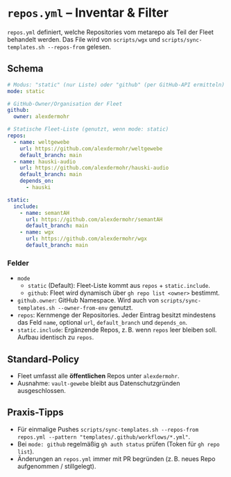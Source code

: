 # `repos.yml` – Inventar & Filter

`repos.yml` definiert, welche Repositories vom metarepo als Teil der Fleet behandelt werden.
Das File wird von `scripts/wgx` und `scripts/sync-templates.sh --repos-from` gelesen.

## Schema
```yaml
# Modus: "static" (nur Liste) oder "github" (per GitHub-API ermitteln)
mode: static

# GitHub-Owner/Organisation der Fleet
github:
  owner: alexdermohr

# Statische Fleet-Liste (genutzt, wenn mode: static)
repos:
  - name: weltgewebe
    url: https://github.com/alexdermohr/weltgewebe
    default_branch: main
  - name: hauski-audio
    url: https://github.com/alexdermohr/hauski-audio
    default_branch: main
    depends_on:
      - hauski

static:
  include:
    - name: semantAH
      url: https://github.com/alexdermohr/semantAH
      default_branch: main
    - name: wgx
      url: https://github.com/alexdermohr/wgx
      default_branch: main
```

### Felder
- `mode`
  - `static` (Default): Fleet-Liste kommt aus `repos` + `static.include`.
  - `github`: Fleet wird dynamisch über `gh repo list <owner>` bestimmt.
- `github.owner`: GitHub Namespace. Wird auch von `scripts/sync-templates.sh --owner-from-env` genutzt.
- `repos`: Kernmenge der Repositories. Jeder Eintrag besitzt mindestens das Feld `name`, optional `url`, `default_branch` und `depends_on`.
- `static.include`: Ergänzende Repos, z. B. wenn `repos` leer bleiben soll. Aufbau identisch zu `repos`.

## Standard-Policy
- Fleet umfasst alle **öffentlichen** Repos unter `alexdermohr`.
- Ausnahme: `vault-gewebe` bleibt aus Datenschutzgründen ausgeschlossen.

## Praxis-Tipps
- Für einmalige Pushes `scripts/sync-templates.sh --repos-from repos.yml --pattern "templates/.github/workflows/*.yml"`.
- Bei `mode: github` regelmäßig `gh auth status` prüfen (Token für `gh repo list`).
- Änderungen an `repos.yml` immer mit PR begründen (z. B. neues Repo aufgenommen / stillgelegt).
